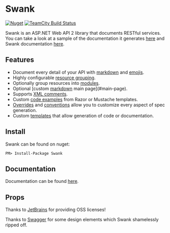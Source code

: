 Swank
=============

[![Nuget](http://img.shields.io/nuget/v/Swank.svg?style=flat)](http://www.nuget.org/packages/Swank/) [![TeamCity Build Status](https://img.shields.io/teamcity/http/build.mikeobrien.net/s/swank.svg?style=flat)](http://build.mikeobrien.net/viewType.html?buildTypeId=swank&guest=1)

Swank is an ASP.NET Web API 2 library that documents RESTful services. You can take a look at a sample of the documentation it generates [here](http://www.mikeobrien.net/swank/sample) and Swank documentation [here](http://www.mikeobrien.net/swank/). 

## Features

- Document every detail of your API with [markdown](https://github.com/adam-p/markdown-here/wiki/Markdown-Cheatsheet) and [emojis](http://www.webpagefx.com/tools/emoji-cheat-sheet/).
- Highly configurable [resource grouping](#resources).
- Optionally group resources into [modules](#modules).
- Optional [custom [markdown](https://github.com/adam-p/markdown-here/wiki/Markdown-Cheatsheet) main page](#main-page).
- Supports [XML comments](#xml-comments-1).
- Custom [code examples](#code-examples) from Razor or Mustache templates.
- [Overrides](#overrides) and [conventions](#conventions) allow you to customize every aspect of spec generation.
- Custom [templates](#templates) that allow generation of code or documentation.


Install
------------

Swank can be found on nuget:

    PM> Install-Package Swank

Documentation
------------

Documentation can be found [here](http://www.mikeobrien.net/swank/).

Props
------------

Thanks to [JetBrains](http://www.jetbrains.com/) for providing OSS licenses! 

Thanks to [Swagger](http://swagger.wordnik.com/) for some design elements which Swank shamelessly ripped off.